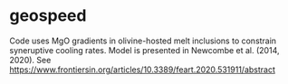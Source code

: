 # geospeed
Code uses MgO gradients in olivine-hosted melt inclusions to constrain syneruptive cooling rates. Model is presented in Newcombe et al. (2014, 2020). See https://www.frontiersin.org/articles/10.3389/feart.2020.531911/abstract
